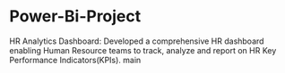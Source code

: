 # Power-Bi-Project
HR Analytics Dashboard: Developed a comprehensive HR dashboard enabling Human Resource teams to track, analyze and report on HR Key Performance Indicators(KPIs).
 main
